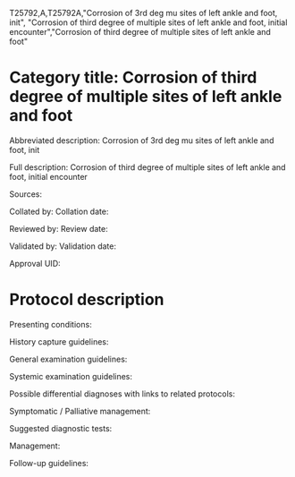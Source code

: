 T25792,A,T25792A,"Corrosion of 3rd deg mu sites of left ankle and foot, init", "Corrosion of third degree of multiple sites of left ankle and foot, initial encounter","Corrosion of third degree of multiple sites of left ankle and foot"
# Category title: Corrosion of third degree of multiple sites of left ankle and foot

Abbreviated description: Corrosion of 3rd deg mu sites of left ankle and foot, init

Full description: Corrosion of third degree of multiple sites of left ankle and foot, initial encounter

Sources:

Collated by:
Collation date:

Reviewed by:
Review date:

Validated by:
Validation date:

Approval UID:

# Protocol description

Presenting conditions:

History capture guidelines:

General examination guidelines:

Systemic examination guidelines:

Possible differential diagnoses with links to related protocols:

Symptomatic / Palliative management:

Suggested diagnostic tests:

Management:

Follow-up guidelines:

